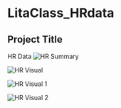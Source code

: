 # LitaClass_HRdata

## Project Title

HR Data
![HR Summary](https://github.com/user-attachments/assets/4c858348-e9cb-4448-be57-b693516f97b6)

![HR Visual](https://github.com/user-attachments/assets/4d3fc2e9-9fdb-46f0-a0dd-da39a2c2197a)

![HR Visual 1](https://github.com/user-attachments/assets/bd93a200-18ce-4a92-b300-209968dd2c5a)

![HR Visual 2](https://github.com/user-attachments/assets/c6fce5ae-6389-482c-b0f6-a1a88616dfc7)
